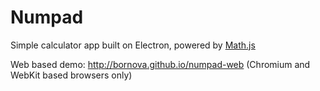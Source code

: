 # Numpad

Simple calculator app built on Electron, powered by [Math.js](https://github.com/josdejong/mathjs)

Web based demo: http://bornova.github.io/numpad-web (Chromium and WebKit based browsers only)

